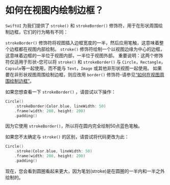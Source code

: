 如何在视图内绘制边框？
===

`SwiftUI` 为我们提供了 `stroke()` 和 `strokeBorder()` 修饰符，用于在形状周围绘制边框，它们的行为略有不同：

`strokeBorder()` 修饰符将视图插入边框宽度的一半，然后应用笔触，这意味着整个边框都在视图内部绘制。
`stroke()` 修饰符绘制一个以视图边缘为中心的边框，这意味着边框的一半位于视图内部，一半位于视图外部。
重要说明：这两个修饰符仅适用于形状–您可以将 `stroke()` 和 `strokeBorder()` 与 `Circle`，`Rectangle`，`Capsule`等一起使用，而不能与 `Text`，`Image` 或其他非形状视图一起使用。 如果要在非形状视图周围绘制边框，则应改用 `border()` 修饰符-请参见[“如何在视图周围绘制边框”](../demo4)。

如果您想查看一下 `strokeBorder()` ，请尝试以下操作：

```swift
Circle()
    .strokeBorder(Color.blue, lineWidth: 50)
    .frame(width: 200, height: 200)
    .padding()        
```

因为它使用 `strokeBorder()`，所以将在圆内完全绘制50点蓝色笔触。

如果您不太确定与 `stroke()` 的区别，请尝试将代码更改为此：

```swift
Circle()
    .stroke(Color.blue, lineWidth: 50)
    .frame(width: 200, height: 200)
    .padding()
```

现在，您会看到圆圈看起来更大，因为笔划(stroke)是在圆圈的一半内和一半之外绘制的。